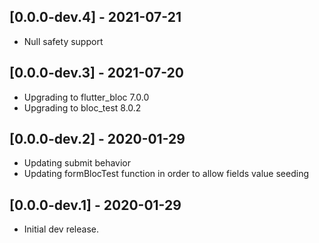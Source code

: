 ## [0.0.0-dev.4] - 2021-07-21
- Null safety support
## [0.0.0-dev.3] - 2021-07-20
- Upgrading to flutter_bloc 7.0.0
- Upgrading to bloc_test 8.0.2
## [0.0.0-dev.2] - 2020-01-29
- Updating submit behavior
- Updating formBlocTest function in order to allow fields value seeding 
## [0.0.0-dev.1] - 2020-01-29

- Initial dev release.
